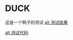 # DUCK
这是一个鸭子的测试
[alt 测试结果](http://a2.qpic.cn/psb?/V10Jx83F0wJr8H/1Y0AewYSIgQTAltX.K7V1iP9KOqCtrQyq0FZQvz3iJQ!/b/dAwBAAAAAAAA&bo=YQFvAWEBbwEDCC0!&rf=viewer_4 )

[alt 测试代码](http://a2.qpic.cn/psb?/V10Jx83F0wJr8H/yEUtTKnhxwA1toNwZoKqYJB5OfgIMOo13hwILwpHQEc!/b/dAwBAAAAAAAA&bo=OQLCAjkCwgIDACU!&rf=viewer_4 )
